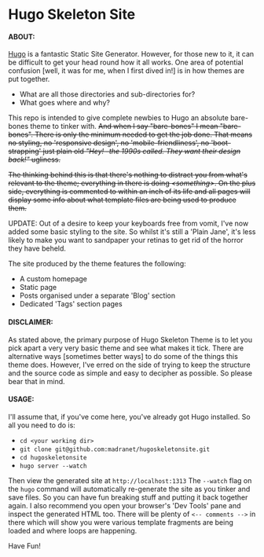 # Hugo Skeleton Site

#### ABOUT:

[Hugo](http://gohugo.io) is a fantastic Static Site Generator. However, for those new to it, it can be difficult to get your head round how it all works. One area of potential confusion [well, it was for me, when I first dived in!] is in how themes are put together. 

* What are all those directories and sub-directories for?
* What goes where and why?

This repo is intended to give complete newbies to Hugo an absolute bare-bones theme to tinker with. ~~And when I say "bare-bones" I mean "bare-bones".  There is only the minimum needed to get the job done. That means no styling, no 'responsive design', no 'mobile-friendliness', no 'boot-strapping' just plain old *"Hey! –the 1990s called. They want their design back!"* ugliness.~~

~~The thinking behind this is that there's nothing to distract you from what's relevant to the theme; everything in there is doing *\<something\>*. On the plus side, everything is commented to within an inch of its life and all pages will display some info about what template files are being used to produce them.~~

UPDATE: Out of a desire to keep your keyboards free from vomit, I've now added some basic styling to the site. So whilst it's still a 'Plain Jane', it's less likely to make you want to sandpaper your retinas to get rid of the horror they have beheld.

The site produced by the theme features the following:

* A custom homepage
* Static page
* Posts organised under a separate 'Blog' section
* Dedicated 'Tags' section pages

#### DISCLAIMER:

As stated above, the primary purpose of Hugo Skeleton Theme is to let you pick apart a very very basic theme and see what makes it tick. There are alternative ways [sometimes better ways] to do some of the things this theme does. However, I've erred on the side of trying to keep the structure and the source code as simple and easy to decipher as possible. So please bear that in mind.

#### USAGE:

I'll assume that, if you've come here, you've already got Hugo installed. So all you need to do is:

* ```cd <your working dir>```
* ```git clone git@github.com:madranet/hugoskeletonsite.git```
* ```cd hugoskeletonsite```
* ```hugo server --watch```

Then view the generated site at ```http://localhost:1313```
The ```--watch``` flag on the ```hugo``` command will automatically re-generate the site as you tinker and save files. So you can have fun breaking stuff and putting it back together again. I also recommend you open your browser's 'Dev Tools' pane and inspect the generated HTML too. There will be plenty of ```<-- comments -->``` in there which will show you were various template fragments are being loaded and where loops are happening.

Have Fun!
